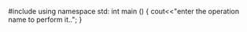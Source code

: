 #include<iostream>
using namespace std:
 int main ()
 {
 cout<<"enter the operation name to perform it..";
 }


